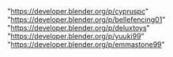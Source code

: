 "https://developer.blender.org/p/cypruspc"
"https://developer.blender.org/p/bellefencing01"
"https://developer.blender.org/p/deluxtoys"
"https://developer.blender.org/p/yuuki99"
"https://developer.blender.org/p/emmastone99"
